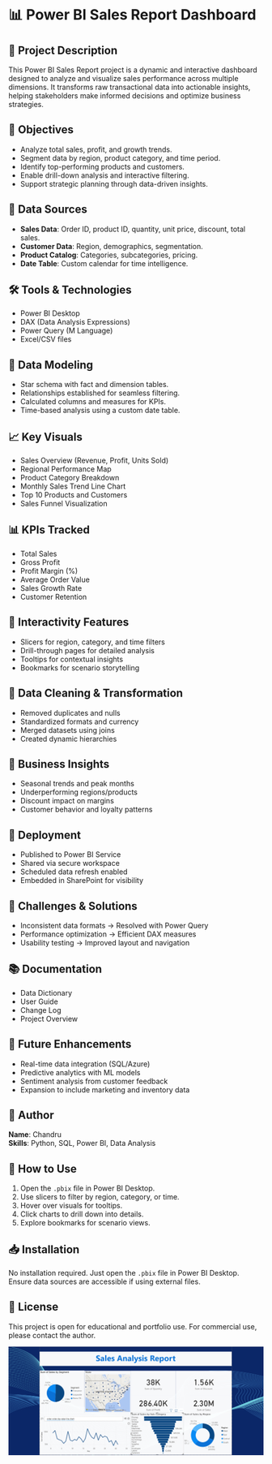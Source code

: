 # 📊 Power BI Sales Report Dashboard

## 📝 Project Description
This Power BI Sales Report project is a dynamic and interactive dashboard designed to analyze and visualize sales performance across multiple dimensions. It transforms raw transactional data into actionable insights, helping stakeholders make informed decisions and optimize business strategies.

## 🎯 Objectives
- Analyze total sales, profit, and growth trends.
- Segment data by region, product category, and time period.
- Identify top-performing products and customers.
- Enable drill-down analysis and interactive filtering.
- Support strategic planning through data-driven insights.

## 🧩 Data Sources
- **Sales Data**: Order ID, product ID, quantity, unit price, discount, total sales.
- **Customer Data**: Region, demographics, segmentation.
- **Product Catalog**: Categories, subcategories, pricing.
- **Date Table**: Custom calendar for time intelligence.

## 🛠️ Tools & Technologies
- Power BI Desktop
- DAX (Data Analysis Expressions)
- Power Query (M Language)
- Excel/CSV files

## 🧮 Data Modeling
- Star schema with fact and dimension tables.
- Relationships established for seamless filtering.
- Calculated columns and measures for KPIs.
- Time-based analysis using a custom date table.

## 📈 Key Visuals
- Sales Overview (Revenue, Profit, Units Sold)
- Regional Performance Map
- Product Category Breakdown
- Monthly Sales Trend Line Chart
- Top 10 Products and Customers
- Sales Funnel Visualization

## 📊 KPIs Tracked
- Total Sales
- Gross Profit
- Profit Margin (%)
- Average Order Value
- Sales Growth Rate
- Customer Retention

## 🔄 Interactivity Features
- Slicers for region, category, and time filters
- Drill-through pages for detailed analysis
- Tooltips for contextual insights
- Bookmarks for scenario storytelling

## 🧹 Data Cleaning & Transformation
- Removed duplicates and nulls
- Standardized formats and currency
- Merged datasets using joins
- Created dynamic hierarchies

## 📌 Business Insights
- Seasonal trends and peak months
- Underperforming regions/products
- Discount impact on margins
- Customer behavior and loyalty patterns

## 🚀 Deployment
- Published to Power BI Service
- Shared via secure workspace
- Scheduled data refresh enabled
- Embedded in SharePoint for visibility

## 🧠 Challenges & Solutions
- Inconsistent data formats → Resolved with Power Query
- Performance optimization → Efficient DAX measures
- Usability testing → Improved layout and navigation

## 📚 Documentation
- Data Dictionary
- User Guide
- Change Log
- Project Overview

## 🔮 Future Enhancements
- Real-time data integration (SQL/Azure)
- Predictive analytics with ML models
- Sentiment analysis from customer feedback
- Expansion to include marketing and inventory data

## 👤 Author
**Name**: Chandru  
**Skills**: Python, SQL, Power BI, Data Analysis  


## 📎 How to Use
1. Open the `.pbix` file in Power BI Desktop.
2. Use slicers to filter by region, category, or time.
3. Hover over visuals for tooltips.
4. Click charts to drill down into details.
5. Explore bookmarks for scenario views.

## 📥 Installation
No installation required. Just open the `.pbix` file in Power BI Desktop. Ensure data sources are accessible if using external files.

## 📄 License
This project is open for educational and portfolio use. For commercial use, please contact the author.

![image alt](https://raw.githubusercontent.com/ChandruElamaran/powerbi-project-sales-report/00ff3ed04ab6ac77c5a528f8e7efed27df3d8805/powerbi%20project.png)
